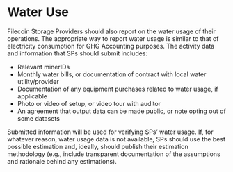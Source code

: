 # Water Use

Filecoin Storage Providers should also report on the water usage of their operations. The appropriate way to report water usage is similar to that of electricity consumption for GHG Accounting purposes. The activity data and information that SPs should submit includes:&#x20;

* Relevant minerIDs
* Monthly water bills, or documentation of contract with local water utility/provider
* Documentation of any equipment purchases related to water usage, if applicable
* Photo or video of setup, or video tour with auditor
* An agreement that output data can be made public, or note opting out of some datasets

Submitted information will be used for verifying SPs’ water usage. If, for whatever reason, water usage data is not available, SPs should use the best possible estimation and, ideally, should publish their estimation methodology (e.g., include transparent documentation of the assumptions and rationale behind any estimations).&#x20;
